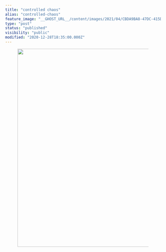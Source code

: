```yaml
---
title: "controlled chaos"
alias: "controlled-chaos"
feature_image: "__GHOST_URL__/content/images/2021/04/CBDA9BA8-47DC-415D-A524-EDF56CF19A21.jpeg"
type: "post"
status: "published"
visibility: "public"
modified: "2020-12-28T18:35:00.000Z"
---
```


<p></p><figure class="kg-card kg-image-card"><img src="__GHOST_URL__/content/images/2021/01/DFD06FA3-D23C-4BA6-A874-2C5D930C353E.png" class="kg-image" alt loading="lazy" width="479" height="640"></figure>
